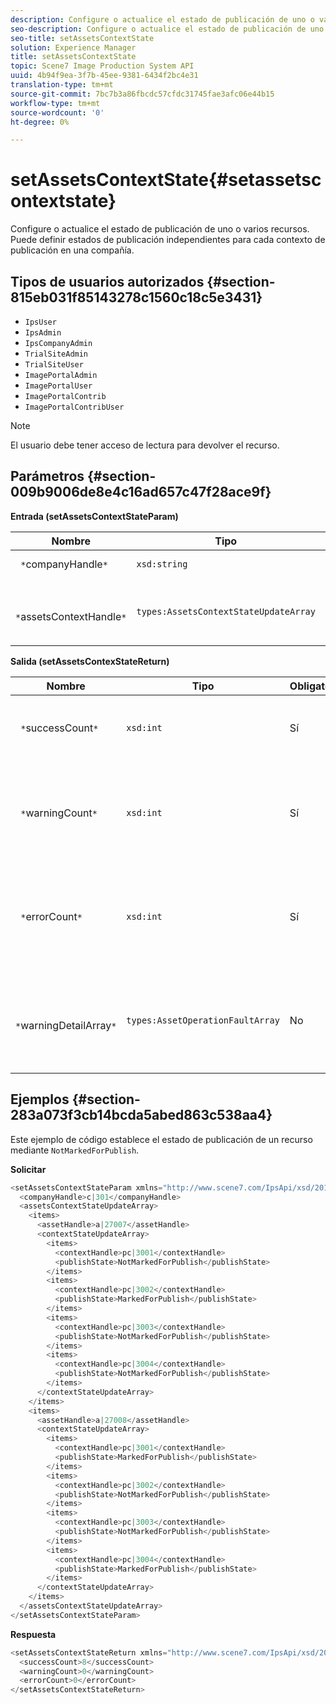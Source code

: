 ```yaml
---
description: Configure o actualice el estado de publicación de uno o varios recursos. Puede definir estados de publicación independientes para cada contexto de publicación en una compañía.
seo-description: Configure o actualice el estado de publicación de uno o varios recursos. Puede definir estados de publicación independientes para cada contexto de publicación en una compañía.
seo-title: setAssetsContextState
solution: Experience Manager
title: setAssetsContextState
topic: Scene7 Image Production System API
uuid: 4b94f9ea-3f7b-45ee-9381-6434f2bc4e31
translation-type: tm+mt
source-git-commit: 7bc7b3a86fbcdc57cfdc31745fae3afc06e44b15
workflow-type: tm+mt
source-wordcount: '0'
ht-degree: 0%

---
```



# setAssetsContextState{#setassetscontextstate}

Configure o actualice el estado de publicación de uno o varios recursos. Puede definir estados de publicación independientes para cada contexto de publicación en una compañía.

## Tipos de usuarios autorizados {#section-815eb031f85143278c1560c18c5e3431}

* `IpsUser`
* `IpsAdmin`
* `IpsCompanyAdmin`
* `TrialSiteAdmin`
* `TrialSiteUser`
* `ImagePortalAdmin`
* `ImagePortalUser`
* `ImagePortalContrib`
* `ImagePortalContribUser`

>[!NOTE]
>
>El usuario debe tener acceso de lectura para devolver el recurso.

## Parámetros {#section-009b9006de8e4c16ad657c47f28ace9f}

**Entrada (setAssetsContextStateParam)**

| Nombre | Tipo | Obligatorio | Descripción |
|---|---|---|---|
| ` *`companyHandle`*` | `xsd:string` | Sí | Manejar a la compañía. |
| ` *`assetsContextHandle`*` | `types:AssetsContextStateUpdateArray` | Sí | Matriz de recursos y sus nuevos estados de publicación. |

**Salida (setAssetsContexStateReturn)**

| Nombre | Tipo | Obligatorio | Descripción |
|---|---|---|---|
| ` *`successCount`*` | `xsd:int` | Sí | Número de recursos que se han cambiado correctamente. |
| ` *`warningCount`*` | `xsd:int` | Sí | Número de advertencias generadas cuando la operación intentó modificar recursos. |
| ` *`errorCount`*` | `xsd:int` | Sí | Número de errores generados cuando la operación intentó modificar recursos. |
| ` *`warningDetailArray`*` | `types:AssetOperationFaultArray` | No | Matriz de errores generados por los recursos cuando la operación intentó modificarlos. |

## Ejemplos {#section-283a073f3cb14bcda5abed863c538aa4}

Este ejemplo de código establece el estado de publicación de un recurso mediante `NotMarkedForPublish`.

**Solicitar**

```java
<setAssetsContextStateParam xmlns="http://www.scene7.com/IpsApi/xsd/2011-11-04">
  <companyHandle>c|301</companyHandle>
  <assetsContextStateUpdateArray>
    <items>
      <assetHandle>a|27007</assetHandle>
      <contextStateUpdateArray>
        <items>
          <contextHandle>pc|3001</contextHandle>
          <publishState>NotMarkedForPublish</publishState>
        </items>
        <items>
          <contextHandle>pc|3002</contextHandle>
          <publishState>MarkedForPublish</publishState>
        </items>
        <items>
          <contextHandle>pc|3003</contextHandle>
          <publishState>NotMarkedForPublish</publishState>
        </items>
        <items>
          <contextHandle>pc|3004</contextHandle>
          <publishState>NotMarkedForPublish</publishState>
        </items>
      </contextStateUpdateArray>
    </items>
    <items>
      <assetHandle>a|27008</assetHandle>
      <contextStateUpdateArray>
        <items>
          <contextHandle>pc|3001</contextHandle>
          <publishState>MarkedForPublish</publishState>
        </items>
        <items>
          <contextHandle>pc|3002</contextHandle>
          <publishState>NotMarkedForPublish</publishState>
        </items>
        <items>
          <contextHandle>pc|3003</contextHandle>
          <publishState>NotMarkedForPublish</publishState>
        </items>
        <items>
          <contextHandle>pc|3004</contextHandle>
          <publishState>MarkedForPublish</publishState>
        </items>
      </contextStateUpdateArray>
    </items>
  </assetsContextStateUpdateArray>
</setAssetsContextStateParam>
```

**Respuesta**

```java
<setAssetsContextStateReturn xmlns="http://www.scene7.com/IpsApi/xsd/2011-11-04-beta">
  <successCount>8</successCount>
  <warningCount>0</warningCount>
  <errorCount>0</errorCount>
</setAssetsContextStateReturn>
```

